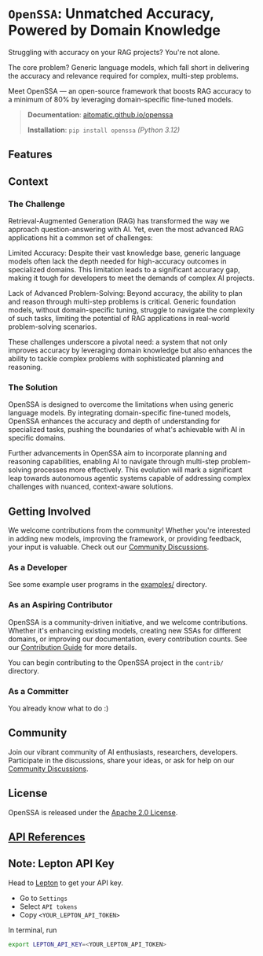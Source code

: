 <!-- markdownlint-disable MD013 -->

# `OpenSSA`: Unmatched Accuracy, Powered by Domain Knowledge

Struggling with accuracy on your RAG projects? You're not alone.

The core problem? Generic language models, which fall short in delivering the accuracy and relevance required for complex, multi-step problems.

Meet OpenSSA — an open-source framework that boosts RAG accuracy to a minimum of 80% by leveraging domain-specific fine-tuned models.

> __Documentation__: [aitomatic.github.io/openssa](https://aitomatic.github.io/openssa)
>
> __Installation__: `pip install openssa` _(Python 3.12)_

## Features

## Context 
### The Challenge
Retrieval-Augmented Generation (RAG) has transformed the way we approach question-answering with AI. Yet, even the most advanced RAG applications hit a common set of challenges:

Limited Accuracy: Despite their vast knowledge base, generic language models often lack the depth needed for high-accuracy outcomes in specialized domains. This limitation leads to a significant accuracy gap, making it tough for developers to meet the demands of complex AI projects.

Lack of Advanced Problem-Solving: Beyond accuracy, the ability to plan and reason through multi-step problems is critical. Generic foundation models, without domain-specific tuning, struggle to navigate the complexity of such tasks, limiting the potential of RAG applications in real-world problem-solving scenarios.

These challenges underscore a pivotal need: a system that not only improves accuracy by leveraging domain knowledge but also enhances the ability to tackle complex problems with sophisticated planning and reasoning.

### The Solution
OpenSSA is designed to overcome the limitations when using generic language models. By integrating domain-specific fine-tuned models, OpenSSA enhances the accuracy and depth of understanding for specialized tasks, pushing the boundaries of what's achievable with AI in specific domains.

Further advancements in OpenSSA aim to incorporate planning and reasoning capabilities, enabling AI to navigate through multi-step problem-solving processes more effectively. This evolution will mark a significant leap towards autonomous agentic systems capable of addressing complex challenges with nuanced, context-aware solutions.

## Getting Involved
We welcome contributions from the community! Whether you're interested in adding new models, improving the framework, or providing feedback, your input is valuable. Check out our [Community Discussions](https://github.com/aitomatic/openssa/discussions).

### As a Developer
See some example user programs in the [examples/](./examples/) directory.

### As an Aspiring Contributor
OpenSSA is a community-driven initiative, and we welcome contributions. Whether it's enhancing existing models, creating new SSAs for different domains, or improving our documentation, every contribution counts. See our [Contribution Guide](../CONTRIBUTING.md) for more details.

You can begin contributing to the OpenSSA project in the `contrib/` directory.

### As a Committer
You already know what to do :)

## Community
Join our vibrant community of AI enthusiasts, researchers, developers.  Participate in the discussions, share your ideas, or ask for help on our [Community Discussions](https://github.com/aitomatic/openssa/discussions).

## License
OpenSSA is released under the [Apache 2.0 License](LICENSE.md).

## [API References](modules)

## Note: Lepton API Key

Head to [Lepton](https://dashboard.lepton.ai/) to get your API key.

- Go to `Settings`
- Select `API tokens`
- Copy `<YOUR_LEPTON_API_TOKEN>`

In terminal, run

```bash
export LEPTON_API_KEY=<YOUR_LEPTON_API_TOKEN>
```

